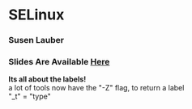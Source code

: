# SELinux
### Susen Lauber
### Slides Are Available [Here][Slides]

**Its all about the labels!**  
a lot of tools now have the "-Z" flag, to return a label  
"\_t" = "type"  



[Slides]: http://events.linuxfoundation.org/sites/events/files/slides/ItsAboutTheLabels-LinuxCon.pdf
